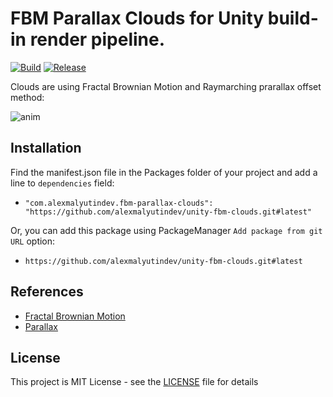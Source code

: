 FBM Parallax Clouds for Unity build-in render pipeline.
==========

[![Build](https://github.com/alexmalyutindev/unity-fbm-clouds/actions/workflows/upm-ci.yml/badge.svg)](https://github.com/alexmalyutindev/unity-fbm-clouds/actions/workflows/upm-ci.yml)
[![Release](https://img.shields.io/github/v/release/alexmalyutindev/unity-fbm-clouds)](https://github.com/alexmalyutindev/unity-fbm-clouds/releases)

Clouds are using Fractal Brownian Motion and Raymarching prarallax offset method:

![anim](https://github.com/alexmalyutindev/unity-fbm-clouds-buildin/blob/master/Recordings/gif_animation_001.gif)

Installation
------------
Find the manifest.json file in the Packages folder of your project and add a line to `dependencies` field:

* `"com.alexmalyutindev.fbm-parallax-clouds": "https://github.com/alexmalyutindev/unity-fbm-clouds.git#latest"`

Or, you can add this package using PackageManager `Add package from git URL` option:

* `https://github.com/alexmalyutindev/unity-fbm-clouds.git#latest`

References
----------

- [Fractal Brownian Motion](https://thebookofshaders.com/13/)
- [Parallax](https://catlikecoding.com/unity/tutorials/rendering/part-20/)

License
-------
This project is MIT License - see the [LICENSE](LICENSE) file for details
